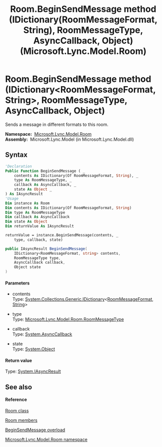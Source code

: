 ﻿---
title: Room.BeginSendMessage method (IDictionary(RoomMessageFormat, String), RoomMessageType, AsyncCallback, Object) (Microsoft.Lync.Model.Room)
TOCTitle: BeginSendMessage method (IDictionary(RoomMessageFormat, String), RoomMessageType, AsyncCallback, Object)
ms:assetid: M:Microsoft.Lync.Model.Room.Room.BeginSendMessage(System.Collections.Generic.IDictionary{Microsoft.Lync.Model.Room.RoomMessageFormat,System.String},Microsoft.Lync.Model.Room.RoomMessageType,System.AsyncCallback,System.Object)_DI_3_UC_OCS14MrefLyncWPF
ms:mtpsurl: https://msdn.microsoft.com/en-us/library/microsoft.lync.model.room.room.beginsendmessage(v=office.15)
ms:contentKeyID: 48595463
ms.date: 07/28/2014
mtps_version: v=office.15
dev_langs:
- vb
- csharp
---

# Room.BeginSendMessage method (IDictionary\<RoomMessageFormat, String\>, RoomMessageType, AsyncCallback, Object)

Sends a message in different formats to this room.

**Namespace:**  [Microsoft.Lync.Model.Room](microsoft-lync-model-room-namespace_2.md)  
**Assembly:**  Microsoft.Lync.Model (in Microsoft.Lync.Model.dll)

## Syntax

``` vb
'Declaration
Public Function BeginSendMessage ( _
    contents As IDictionary(Of RoomMessageFormat, String), _
    type As RoomMessageType, _
    callback As AsyncCallback, _
    state As Object _
) As IAsyncResult
'Usage
Dim instance As Room
Dim contents As IDictionary(Of RoomMessageFormat, String)
Dim type As RoomMessageType
Dim callback As AsyncCallback
Dim state As Object
Dim returnValue As IAsyncResult

returnValue = instance.BeginSendMessage(contents, _
    type, callback, state)
```

``` csharp
public IAsyncResult BeginSendMessage(
    IDictionary<RoomMessageFormat, string> contents,
    RoomMessageType type,
    AsyncCallback callback,
    Object state
)
```

#### Parameters

  - contents  
    Type: [System.Collections.Generic.IDictionary](http://msdn2.microsoft.com/en-us/library/s4ys34ea)\<[RoomMessageFormat](roommessageformat-enumeration-microsoft-lync-model-room_2.md), [String](http://msdn2.microsoft.com/en-us/library/s1wwdcbf)\>  

<!-- end list -->

  - type  
    Type: [Microsoft.Lync.Model.Room.RoomMessageType](roommessagetype-enumeration-microsoft-lync-model-room_2.md)  

<!-- end list -->

  - callback  
    Type: [System.AsyncCallback](http://msdn2.microsoft.com/en-us/library/ckbe7yh5)  

<!-- end list -->

  - state  
    Type: [System.Object](http://msdn2.microsoft.com/en-us/library/e5kfa45b)  

#### Return value

Type: [System.IAsyncResult](http://msdn2.microsoft.com/en-us/library/ft8a6455)  

## See also

#### Reference

[Room class](room-class-microsoft-lync-model-room_2.md)

[Room members](room-members-microsoft-lync-model-room_2.md)

[BeginSendMessage overload](room-beginsendmessage-method-microsoft-lync-model-room_2.md)

[Microsoft.Lync.Model.Room namespace](microsoft-lync-model-room-namespace_2.md)

